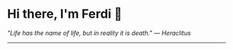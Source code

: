 <h1>Hi there, I'm Ferdi 👋</h1>

<p><em>
  "Life has the name of life, but in reality it is death." — Heraclitus
</em></p>

---
